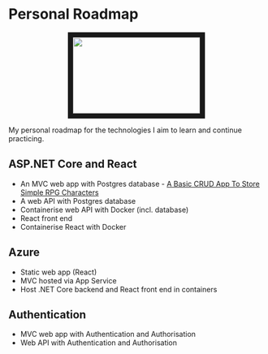 # Personal Roadmap

<p align="center">
<img src="https://t4.ftcdn.net/jpg/04/34/50/45/360_F_434504568_fsXJyj5tiFDutTjZYD4vaWrjCUKaAMRg.jpg" width="250" height="150" border="10"/>
</p>

My personal roadmap for the technologies I aim to learn and continue practicing.

## ASP.NET Core and React
- An MVC web app with Postgres database - [A Basic CRUD App To Store Simple RPG Characters](https://github.com/ForeverThinking/character-card-collection)
- A web API with Postgres database
- Containerise web API with Docker (incl. database)
- React front end
- Containerise React with Docker

## Azure
- Static web app (React)
- MVC hosted via App Service
- Host .NET Core backend and React front end in containers

## Authentication
- MVC web app with Authentication and Authorisation
- Web API with Authentication and Authorisation
